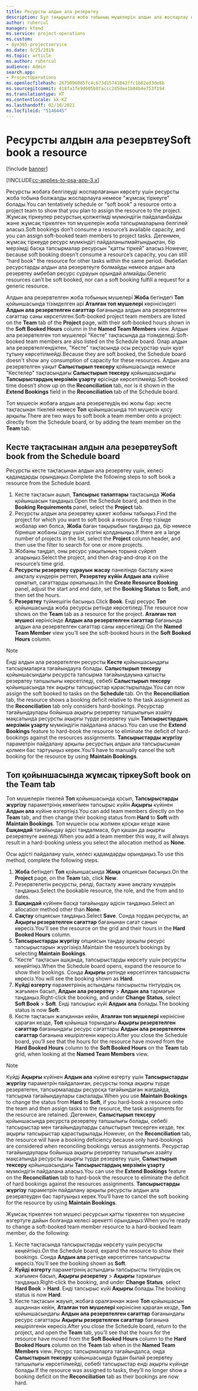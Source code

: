 ```yaml
---
title: Ресурсты алдын ала резервтеу
description: Бұл тақырыпта жоба тобының мүшелерін алдын ала жоспарлау немесе резервтеу туралы ақпарат берілген.
author: ruhercul
manager: kfend
ms.service: project-operations
ms.custom:
- dyn365-projectservice
ms.date: 9/25/2019
ms.topic: article
ms.author: ruhercul
audience: Admin
search.app:
- ProjectOperations
ms.openlocfilehash: 2675096085fc4c673d15741042ffc1b82ed3de8b
ms.sourcegitcommit: 418fa1fe9d605b8faccc2d5dee1b04b4e753f194
ms.translationtype: HT
ms.contentlocale: kk-KZ
ms.lasthandoff: 02/10/2021
ms.locfileid: "5146445"
---
```

# <a name="soft-book-a-resource"></a><span data-ttu-id="3af6b-103">Ресурсты алдын ала резервтеу</span><span class="sxs-lookup"><span data-stu-id="3af6b-103">Soft book a resource</span></span>

[!include [banner](../includes/psa-now-project-operations.md)]

[!INCLUDE[cc-applies-to-psa-app-3.x](../includes/cc-applies-to-psa-app-3x.md)]

<span data-ttu-id="3af6b-104">Ресурсты жобаға белгілеуді жоспарлағанын көрсету үшін ресурсты жоба тобына болжалды жоспарлауға немесе "жұмсақ тіркеуге" болады.</span><span class="sxs-lookup"><span data-stu-id="3af6b-104">You can tentatively schedule or "soft book" a resource onto a project team to show that you plan to assign the resource to the project.</span></span> <span data-ttu-id="3af6b-105">Жұмсақ тіркеулер ресурстың қолжетімді мүмкіндігін пайдаланбайды және жұмсақ тіркелген топ мүшелерін жоба тапсырмаларына белгілей аласыз.</span><span class="sxs-lookup"><span data-stu-id="3af6b-105">Soft bookings don’t consume a resource’s available capacity, and you can assign soft-booked team members to project tasks.</span></span> <span data-ttu-id="3af6b-106">Дегенмен, жұмсақ тіркеуде ресурс мүмкіндігі пайдаланылмайтындықтан, бір мерзімді басқа тапсырмалар ресурсын "қатты тіркей" аласыз.</span><span class="sxs-lookup"><span data-stu-id="3af6b-106">However, because soft booking doesn’t consume a resource’s capacity, you can still "hard book" the resource for other tasks within the same period.</span></span> <span data-ttu-id="3af6b-107">Әмбебап ресурстарды алдын ала резервтеуге болмайды немесе алдын ала резервтеу әмбебап ресурс сұрауын орындай алмайды.</span><span class="sxs-lookup"><span data-stu-id="3af6b-107">Generic resources can’t be soft booked, nor can a soft booking fulfill a request for a generic resource.</span></span>

<span data-ttu-id="3af6b-108">Алдын ала резервтелген жоба тобының мүшелері **Жоба** бетіндегі **Топ** қойыншасында тізімделген әрі **Аталған топ мүшелері** көрінісіндегі **Алдын ала резервтелген сағаттар** бағанында алдын ала резервтелген сағаттар саны көрсетілген.</span><span class="sxs-lookup"><span data-stu-id="3af6b-108">Soft-booked project team members are listed on the **Team** tab of the **Project** page, with their soft-booked hours shown in the **Soft Booked Hours** column in the **Named Team Members** view.</span></span> <span data-ttu-id="3af6b-109">Алдын ала резервтелген топ мүшелері "Кесте" тақтасында да тізімделеді.</span><span class="sxs-lookup"><span data-stu-id="3af6b-109">Soft-booked team members are also listed on the Schedule board.</span></span> <span data-ttu-id="3af6b-110">Олар алдын ала резервтелгендіктен, "Кесте" тақтасында осы ресурстар үшін қуат тұтыну көрсетілмейді.</span><span class="sxs-lookup"><span data-stu-id="3af6b-110">Because they are soft booked, the Schedule board doesn't show any consumption of capacity for these resources.</span></span> <span data-ttu-id="3af6b-111">Алдын ала резервтелген уақыт **Салыстырып тексеру** қойыншасында немесе "Кестелер" тақтасындағы **Салыстырып тексеру** қойыншасындағы **Тапсырыстардың мерзімін ұзарту** өрісінде көрсетілмейді.</span><span class="sxs-lookup"><span data-stu-id="3af6b-111">Soft-booked time doesn’t show up on the **Reconciliation** tab, nor is it shown in the **Extend Bookings** field in the **Reconciliation** tab of the Schedule board.</span></span> 

<span data-ttu-id="3af6b-112">Топ мүшесін жобаға алдын ала резервтеудің екі жолы бар: кесте тақтасынан тікелей немесе **Топ** қойыншасында топ мүшесін қосу арқылы.</span><span class="sxs-lookup"><span data-stu-id="3af6b-112">There are two ways to soft book a team member onto a project: directly from the Schedule board, or by adding the team member on the **Team** tab.</span></span> 

## <a name="soft-book-from-the-schedule-board"></a><span data-ttu-id="3af6b-113">Кесте тақтасынан алдын ала резервтеу</span><span class="sxs-lookup"><span data-stu-id="3af6b-113">Soft book from the Schedule board</span></span>
<span data-ttu-id="3af6b-114">Ресурсты кесте тақтасынан алдын ала резервтеу үшін, келесі қадамдарды орындаңыз.</span><span class="sxs-lookup"><span data-stu-id="3af6b-114">Complete the following steps to soft book a resource from the Schedule board.</span></span> 

1. <span data-ttu-id="3af6b-115">Кесте тақтасын ашып, **Тапсырыс талаптары** тақтасында **Жоба** қойыншасын таңдаңыз.</span><span class="sxs-lookup"><span data-stu-id="3af6b-115">Open the Schedule board, and then in the **Booking Requirements** panel, select the **Project** tab.</span></span>
2. <span data-ttu-id="3af6b-116">Ресурсты алдын ала резервтеу қажет жобаны табыңыз.</span><span class="sxs-lookup"><span data-stu-id="3af6b-116">Find the project for which you want to soft book a resource.</span></span> <span data-ttu-id="3af6b-117">Егер тізімде жобалар көп болса, **Жоба** баған тақырыбын таңдаңыз да, бір немесе бірнеше жобаны іздеу үшін сүзгіні қолданыңыз.</span><span class="sxs-lookup"><span data-stu-id="3af6b-117">If there are a large number of projects in the list, select the **Project** column header, and then use the filter to search for one or more projects.</span></span>
3. <span data-ttu-id="3af6b-118">Жобаны таңдап, оны ресурс уақытының торына сүйреп апарыңыз.</span><span class="sxs-lookup"><span data-stu-id="3af6b-118">Select the project, and then drag-and-drop it on the resource’s time grid.</span></span>
5. <span data-ttu-id="3af6b-119">**Ресурсты резервтеу сұрауын жасау** панелінде басталу және аяқталу күндерін реттеп, **Резервтеу күйін** **Алдын ала** күйіне орнатып, сағаттарды орнатыңыз.</span><span class="sxs-lookup"><span data-stu-id="3af6b-119">In the **Create Resource Booking** panel, adjust the start and end date, set the **Booking Status** to **Soft**, and then set the hours.</span></span> 
6. <span data-ttu-id="3af6b-120">**Резервтеу** түймешігін басыңыз.</span><span class="sxs-lookup"><span data-stu-id="3af6b-120">Click **Book**.</span></span> <span data-ttu-id="3af6b-121">Енді ресурс **Топ** қойыншасында жоба ресурсы ретінде көрсетіледі.</span><span class="sxs-lookup"><span data-stu-id="3af6b-121">The resource now shows on the **Team** tab as a resource for the project.</span></span> <span data-ttu-id="3af6b-122">**Аталған топ мүшесі** көрінісінде **Алдын ала резервтелген сағаттар** бағанында алдын ала резервтелген сағаттар саны көрсетіледі.</span><span class="sxs-lookup"><span data-stu-id="3af6b-122">On the **Named Team Member** view you’ll see the soft-booked hours in the **Soft Booked Hours** column.</span></span>

> [!NOTE]
> <span data-ttu-id="3af6b-123">Енді алдын ала резервтелген ресурсты **Кесте** қойыншасындағы тапсырмаларға тағайындауға болады. **Салыстырып тексеру** қойыншасындағы ресурста тапсырма тағайындауына қатысты резервтеу тапшылығы көрсетіледі, себебі **Салыстырып тексеру** қойыншасында тек ақырғы тапсырыстар қарастырылады.</span><span class="sxs-lookup"><span data-stu-id="3af6b-123">You can now assign the soft booked to tasks on the **Schedule** tab. On the **Reconciliation** tab, the resource shows a booking deficit relative to the task assignment as the **Reconciliation** tab only considers hard-bookings.</span></span> <span data-ttu-id="3af6b-124">Ресурстар тағайындаулары бойынша ақырғы резервтеу тапшылығын азайту мақсатында ресурсты ақырғы түрде резервтеу үшін **Тапсырыстардың мерзімін ұзарту** мүмкіндігін пайдалана аласыз.</span><span class="sxs-lookup"><span data-stu-id="3af6b-124">You can use the **Extend Bookings** feature to hard-book the resource to eliminate the deficit of hard-bookings against the resources assignments.</span></span> <span data-ttu-id="3af6b-125">**Тапсырыстарды жүргізу** параметрін пайдалану арқылы ресурстың алдын ала тапсырысынан қолмен бас тартуыңыз керек.</span><span class="sxs-lookup"><span data-stu-id="3af6b-125">You’ll have to manually cancel the soft booking for the resource by using **Maintain Bookings**.</span></span>

## <a name="soft-book-on-the-team-tab"></a><span data-ttu-id="3af6b-126">Топ қойыншасында жұмсақ тіркеу</span><span class="sxs-lookup"><span data-stu-id="3af6b-126">Soft book on the Team tab</span></span>

<span data-ttu-id="3af6b-127">Топ мүшелерін тікелей **Топ** қойыншасында қосып, **Тапсырыстарды жүргізу** параметрінің көмегімен тапсырыс күйін **Ақырғы** күйінен **Алдын ала** күйіне өзгертіңіз.</span><span class="sxs-lookup"><span data-stu-id="3af6b-127">You can add team members directly on the **Team** tab, and then change their booking status from **Hard** to **Soft** with **Maintain Bookings**.</span></span> <span data-ttu-id="3af6b-128">Топ мүшесін осы жолмен қосқан кезде және **Ешқандай** тағайындау әдісі таңдалмаса, бұл қашан да ақырғы резервтеуге әкеледі.</span><span class="sxs-lookup"><span data-stu-id="3af6b-128">When you add a team member this way, it will always result in a hard-booking unless you select the allocation method as **None**.</span></span>

<span data-ttu-id="3af6b-129">Осы әдісті пайдалану үшін, келесі қадамдарды орындаңыз.</span><span class="sxs-lookup"><span data-stu-id="3af6b-129">To use this method, complete the following steps.</span></span>

1. <span data-ttu-id="3af6b-130">**Жоба** бетіндегі **Топ** қойыншасында **Жаңа** опциясын басыңыз.</span><span class="sxs-lookup"><span data-stu-id="3af6b-130">On the **Project** page, on the **Team** tab, click **New**.</span></span>
2. <span data-ttu-id="3af6b-131">Резервтелетін ресурсты, рөлді, басталу және аяқталу күндерін таңдаңыз.</span><span class="sxs-lookup"><span data-stu-id="3af6b-131">Select the bookable resource, the role, and the from and to dates.</span></span>
3. <span data-ttu-id="3af6b-132">**Ешқандай** күйінен басқа тағайындау әдісін таңдаңыз.</span><span class="sxs-lookup"><span data-stu-id="3af6b-132">Select an allocation method other than **None**.</span></span>
4. <span data-ttu-id="3af6b-133">**Сақтау** опциясын таңдаңыз.</span><span class="sxs-lookup"><span data-stu-id="3af6b-133">Select **Save**.</span></span> <span data-ttu-id="3af6b-134">Сонда тордан ресурсты, ал **Ақырғы резервтелген сағаттар** бағанынан сағат санын көресіз.</span><span class="sxs-lookup"><span data-stu-id="3af6b-134">You’ll see the resource on the grid and their hours in the **Hard Booked Hours** column.</span></span>
5. <span data-ttu-id="3af6b-135">**Тапсырыстарды жүргізу** опциясын таңдау арқылы ресурс тапсырыстарын жүргізіңіз.</span><span class="sxs-lookup"><span data-stu-id="3af6b-135">Maintain the resource’s bookings by selecting **Maintain Bookings**.</span></span>
6. <span data-ttu-id="3af6b-136">"Кесте" тақтасын ашқанда, тапсырыстарды көрсету үшін ресурсты кеңейтіңіз.</span><span class="sxs-lookup"><span data-stu-id="3af6b-136">When the Schedule board opens, expand the resource to show their bookings.</span></span> <span data-ttu-id="3af6b-137">Сонда **Ақырғы** ретінде көрсетілген тапсырысты көресіз.</span><span class="sxs-lookup"><span data-stu-id="3af6b-137">You will see the booking shown as **Hard**.</span></span>
7. <span data-ttu-id="3af6b-138">**Күйді өзгерту** параметрінің астындағы тапсырысты тінтуірдің оң жағымен басып, **Алдын ала резервтеу** \> **Алдын ала** тармағын таңдаңыз.</span><span class="sxs-lookup"><span data-stu-id="3af6b-138">Right-click the booking, and under **Change Status**, select **Soft Book** \> **Soft**.</span></span> <span data-ttu-id="3af6b-139">Енді тапсырыс күйі **Алдын ала** болады.</span><span class="sxs-lookup"><span data-stu-id="3af6b-139">The booking status is now **Soft**.</span></span>
8. <span data-ttu-id="3af6b-140">Кесте тақтасын жапқаннан кейін, **Аталған топ мүшелері** көрінісіне қараған кезде, **Топ** қойынша торындағы **Ақырғы резервтелген сағаттар** бағанындағы ресурс сағаттары **Алдын ала резервтелген сағаттар** бағанына көшірілгенін көресіз.</span><span class="sxs-lookup"><span data-stu-id="3af6b-140">After you close the Schedule board, you’ll see that the hours for the resource have moved from the **Hard Booked Hours** column to the **Soft Booked Hours** on the **Team** tab grid, when looking at the **Named Team Members** view.</span></span>

> [!NOTE]
> <span data-ttu-id="3af6b-141">Күйді **Ақырғы** күйінен **Алдын ала** күйіне өзгерту үшін **Тапсырыстарды жүргізу** параметрін пайдаланған, ресурсты топқа ақырғы түрде резервтеген, тапсырмаларды ресурсқа тағайындаған жағдайда, тапсырма тағайындаулары сақталады.</span><span class="sxs-lookup"><span data-stu-id="3af6b-141">When you use **Maintain Bookings** to change the status from **Hard** to **Soft**, if you hard-book a resource onto the team and then assign tasks to the resource, the task assignments for the resource are retained.</span></span> <span data-ttu-id="3af6b-142">Дегенмен, **Салыстырып тексеру** қойыншасында ресурста резервтеу тапшылығы болады, себебі тапсырыстар мен тағайындауларды салыстырып тексерген кезде, тек ақырғы тапсырыстар қарастырылады.</span><span class="sxs-lookup"><span data-stu-id="3af6b-142">However, on the **Reconciliation** tab, the resource will have a booking deficiency because only hard-bookings are considered when reconciling bookings versus assignments.</span></span> <span data-ttu-id="3af6b-143">Ресурстар тағайындаулары бойынша ақырғы резервтеу тапшылығын азайту мақсатында ресурсты ақырғы түрде резервтеу үшін, **Салыстырып тексеру** қойыншасындағы **Тапсырыстардың мерзімін ұзарту** мүмкіндігін пайдалана аласыз.</span><span class="sxs-lookup"><span data-stu-id="3af6b-143">You can use the **Extend Bookings** feature on the **Reconciliation** tab to hard-book the resource to eliminate the deficit of hard bookings against the resources assignments.</span></span> <span data-ttu-id="3af6b-144">**Тапсырыстарды жүргізу** параметрін пайдалану арқылы ресурсты алдын ала резервтеуден бас тартуыңыз керек.</span><span class="sxs-lookup"><span data-stu-id="3af6b-144">You’ll have to cancel the soft booking for the resource by using **Maintain Bookings**.</span></span>

<span data-ttu-id="3af6b-145">Жұмсақ тіркелген топ мүшесі ресурсын қатты тіркелген топ мүшесіне өзгертуге дайын болғанда келесі әрекетті орындаңыз:</span><span class="sxs-lookup"><span data-stu-id="3af6b-145">When you’re ready to change a soft-booked team member resource to a hard-booked team member, do the following:</span></span>

1. <span data-ttu-id="3af6b-146">Кесте тақтасында тапсырыстарды көрсету үшін ресурсты кеңейтіңіз.</span><span class="sxs-lookup"><span data-stu-id="3af6b-146">On the Schedule board, expand the resource to show their bookings.</span></span> <span data-ttu-id="3af6b-147">Сонда **Алдын ала** ретінде көрсетілген тапсырысты көресіз.</span><span class="sxs-lookup"><span data-stu-id="3af6b-147">You’ll see the booking shown as **Soft**.</span></span>
2. <span data-ttu-id="3af6b-148">**Күйді өзгерту** параметрінің астындағы тапсырысты тінтуірдің оң жағымен басып, **Ақырғы резервтеу** \> **Ақырғы** тармағын таңдаңыз.</span><span class="sxs-lookup"><span data-stu-id="3af6b-148">Right-click the booking, and under **Change Status**, select **Hard Book** \> **Hard**.</span></span> <span data-ttu-id="3af6b-149">Енді тапсырыс күйі **Ақырғы** болады.</span><span class="sxs-lookup"><span data-stu-id="3af6b-149">The booking status is now **Hard**.</span></span>
3. <span data-ttu-id="3af6b-150">Кесте тақтасын жауып, жобаға оралғаннан және **Топ** қойыншасын ашқаннан кейін, **Аталған топ мүшелері** көрінісіне қараған кезде, **Топ** қойыншасындағы **Алдын ала резервтелген сағаттар** бағанындағы ресурс сағаттары **Ақырғы резервтелген сағаттар** бағанына көшірілгенін көресіз.</span><span class="sxs-lookup"><span data-stu-id="3af6b-150">After you close the Schedule board, return to the project, and open the **Team** tab, you’ll see that the hours for the resource have moved from the **Soft Booked Hours** column to the **Hard Booked Hours** column on the **Team** tab when in the **Named Team Members** view.</span></span> <span data-ttu-id="3af6b-151">Ресурс тапсырмаларға тағайындалса, онда **Салыстырып тексеру** қойыншасында бұдан былай резервтеу тапшылығы көрсетілмейді, себебі тапсырыстар енді ақырғы күйінде болады.</span><span class="sxs-lookup"><span data-stu-id="3af6b-151">If the resource was assigned to tasks, they’ll no longer show a booking deficit on the **Reconciliation** tab as their bookings are now hard.</span></span>

